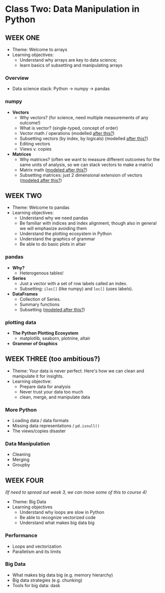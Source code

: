 # Class Two: Data Manipulation in Python

## WEEK ONE

- Theme: Welcome to arrays
- Learning objectives: 
  - Understand why arrays are key to data science; 
  - learn basics of subsetting and manipulating arrays

### Overview

- Data science stack: Python -> numpy -> pandas

### numpy

- **Vectors**
  - Why vectors? (for science, need multiple measurements of any outcome!)
  - What is vector? (single-typed, concept of order)
  - Vector math / operations (modelled [after this?](https://cm4ss.com/html/intro_to_vectors.html))
  - Subsetting vectors (by index, by logicals) (modelled [after this?](https://cm4ss.com/html/manipulating_vectors.html))
  - Editing vectors
  - Views v. copies
- **Matrices**
  - Why matrices? (often we want to measure different outcomes for the same units of analysis, so we can stack vectors to make a matrix)
  - Matrix math ([modeled after this?](https://cm4ss.com/html/intro_to_matrices.html))
  - Subsetting matrices: just 2 dimensional extension of vectors ([modeled after this?](https://cm4ss.com/html/manipulating_matrices.html))

## WEEK TWO

- Theme: Welcome to pandas
- Learning objectives: 
    - Understand why we need pandas
    - Be familiar with indices and index alignment, though also in general we will emphasize avoiding them
    - Understand the plotting ecosystem in Python
    - Understand the graphics of grammar
    - Be able to do basic plots in altair

### pandas

- **Why?**
  - Heterogenous tables! 
- **Series**
  - Just a vector with a set of row labels called an index. 
  - Subsetting: `iloc[]` (like numpy) and `loc[]` (uses labels). 
- **DataFrames**
  - Collection of Series. 
  - Summary functions
  - Subsetting ([modeled after this?](https://www.practicaldatascience.org/html/pandas_dataframes.html))

### plotting data

- **The Python Plotting Ecosystem**
  - matplotlib, seaborn, plotnine, altair
- **Grammer of Graphics**

## WEEK THREE (too ambitious?)

- Theme: Your data is never perfect. Here's how we can clean and manipulate it for insights. 		
- Learning objective: 
  - Prepare data for analysis 
  - Never trust your data too much
  - clean, merge, and manipulate data		

### More Python

- Loading data / data formats
- Missing data representations / `pd.isnull()`
- The views/copies disaster

### Data Manipulation

- Cleaning
- Merging
- Groupby

## WEEK FOUR 

*(If need to spread out week 3, we can move some of this to course 4)*

- Theme: Big Data
- Learning objectives
  - Understand why loops are slow in Python
  - Be able to recognize vectorized code
  - Understand what makes big data big


### Performance

- Loops and vectorization
- Parallelism and its limits

### Big Data

- What makes big data big (e.g. memory hierarchy)
- Big data strategies (e.g. chunking)
- Tools for big data: dask